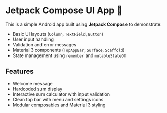 # Jetpack Compose UI App 🚀

This is a simple Android app built using **Jetpack Compose** to demonstrate:
- Basic UI layouts (`Column`, `TextField`, `Button`)
- User input handling
- Validation and error messages
- Material 3 components (`TopAppBar`, `Surface`, `Scaffold`)
- State management using `remember` and `mutableStateOf`
##  Features

* Welcome message  
* Hardcoded sum display
* Interactive sum calculator with input validation  
* Clean top bar with menu and settings icons  
* Modular composables and Material 3 styling